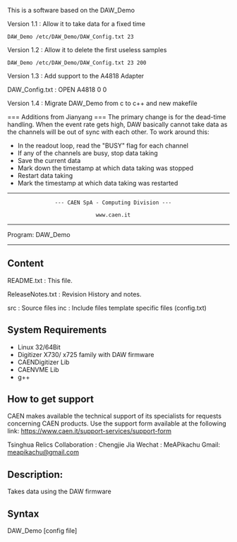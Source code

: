 This is a software based on the DAW_Demo

Version 1.1 :  Allow it to take data for a fixed time 

```
DAW_Demo /etc/DAW_Demo/DAW_Config.txt 23
```

Version 1.2 : Allow it to delete the first useless samples 
```
DAW_Demo /etc/DAW_Demo/DAW_Config.txt 23 200
```


Version 1.3 : Add support to the A4818 Adapter

DAW_Config.txt : OPEN A4818 0 0 


Version 1.4 : Migrate DAW_Demo from c to c++ and new makefile

=== Additions from Jianyang ===
The primary change is for the dead-time handling. When the event rate gets high, DAW basically cannot take data as the channels will be out of sync with each other. To work around this:
- In the readout loop, read the "BUSY" flag for each channel
- If any of the channels are busy, stop data taking
- Save the current data
- Mark down the timestamp at which data taking was stopped
- Restart data taking
- Mark the timestamp at which data taking was restarted

-----------------------------------------------------------------------------

                   --- CAEN SpA - Computing Division ---

                                www.caen.it

  -----------------------------------------------------------------------------

  Program: DAW_Demo


  -----------------------------------------------------------------------------


  Content
  -----------------------------------------------------------------------------

  README.txt        :  This file.

  ReleaseNotes.txt  :  Revision History and notes.

   src		:  Source files
   inc		:  Include files
                   template specific files (config.txt)


  System Requirements
  -----------------------------------------------------------------------------
  - Linux 32/64Bit
  - Digitizer X730/ x725 family with DAW firmware
  - CAENDigitizer Lib
  - CAENVME Lib 
  - g++ 


  How to get support
  ------------------

  CAEN makes available the technical support of its specialists for requests
  concerning CAEN products. Use the support form available at the following link:
  https://www.caen.it/support-services/support-form
  
  Tsinghua Relics Collaboration : Chengjie Jia
  Wechat : MeAPikachu 
  Gmail: meapikachu@gmail.com


  Description:
  -----------------------------------------------------------------------------
  Takes data using the DAW firmware

  Syntax
  -----------------------------------------------------------------------------
  DAW_Demo [config file]
